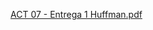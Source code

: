 [ACT 07 - Entrega 1 Huffman.pdf](https://github.com/JoseEquihua4167/ACT-07---Huffman/files/15087322/ACT.07.-.Entrega.1.Huffman.pdf)
